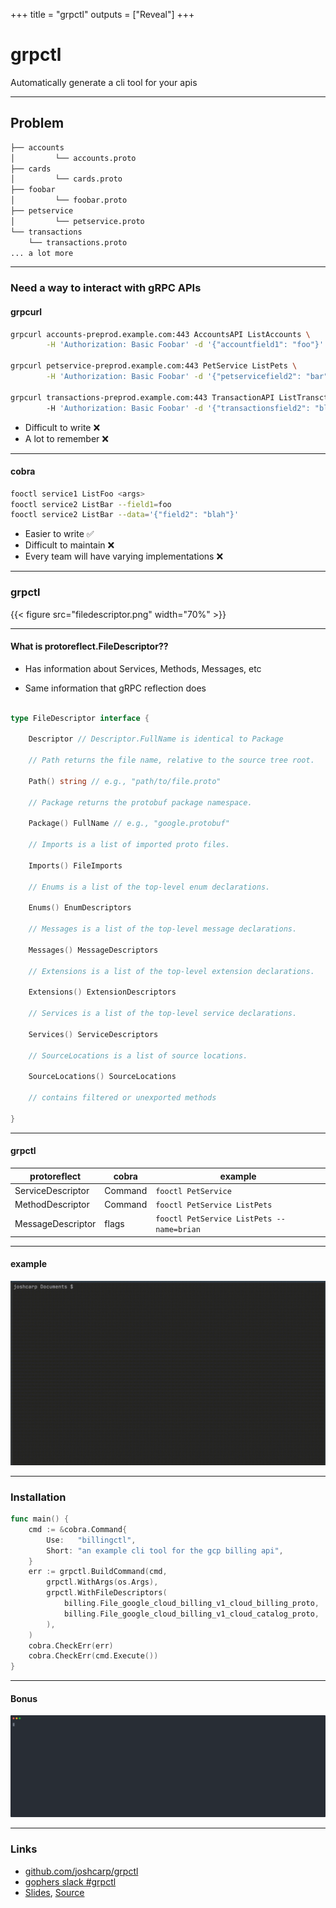 +++
title = "grpctl"
outputs = ["Reveal"]
+++

# grpctl

Automatically generate a cli tool for your apis

---

## Problem

```bash
├── accounts
│         └── accounts.proto
├── cards
│         └── cards.proto
├── foobar
│         └── foobar.proto
├── petservice
│         └── petservice.proto
└── transactions
    └── transactions.proto
... a lot more
```

---
### Need a way to interact with gRPC APIs

#### grpcurl

```bash
grpcurl accounts-preprod.example.com:443 AccountsAPI ListAccounts \
        -H 'Authorization: Basic Foobar' -d '{"accountfield1": "foo"}'

grpcurl petservice-preprod.example.com:443 PetService ListPets \
        -H 'Authorization: Basic Foobar' -d '{"petservicefield2": "bar"}'

grpcurl transactions-preprod.example.com:443 TransactionAPI ListTransctions \ 
        -H 'Authorization: Basic Foobar' -d '{"transactionsfield2": "blah"}'
```

- Difficult to write ❌
- A lot to remember ❌

---

#### cobra

```bash
fooctl service1 ListFoo <args>
fooctl service2 ListBar --field1=foo
fooctl service2 ListBar --data='{"field2": "blah"}'
```

- Easier to write ✅
- Difficult to maintain ❌
- Every team will have varying implementations ❌

--- 

### grpctl

{{< figure src="filedescriptor.png" width="70%" >}}

---

#### What is protoreflect.FileDescriptor??

- Has information about Services, Methods, Messages, etc

- Same information that gRPC reflection does

```go

type FileDescriptor interface {

	Descriptor // Descriptor.FullName is identical to Package

	// Path returns the file name, relative to the source tree root.

	Path() string // e.g., "path/to/file.proto"

	// Package returns the protobuf package namespace.

	Package() FullName // e.g., "google.protobuf"

	// Imports is a list of imported proto files.

	Imports() FileImports

	// Enums is a list of the top-level enum declarations.

	Enums() EnumDescriptors

	// Messages is a list of the top-level message declarations.

	Messages() MessageDescriptors

	// Extensions is a list of the top-level extension declarations.

	Extensions() ExtensionDescriptors

	// Services is a list of the top-level service declarations.

	Services() ServiceDescriptors

	// SourceLocations is a list of source locations.

	SourceLocations() SourceLocations

	// contains filtered or unexported methods

}

```

---
#### grpctl
| protoreflect | cobra | example
| -- | -- | -- |
| ServiceDescriptor| Command | `fooctl PetService`
| MethodDescriptor | Command | `fooctl PetService ListPets`
| MessageDescriptor| flags | `fooctl PetService ListPets --name=brian`
    
---

#### example

![](https://raw.githubusercontent.com/joshcarp/grpctl/main/examplectl.gif)

---

### Installation

```go
func main() {
	cmd := &cobra.Command{
		Use:   "billingctl",
		Short: "an example cli tool for the gcp billing api",
	}
	err := grpctl.BuildCommand(cmd,
		grpctl.WithArgs(os.Args),
		grpctl.WithFileDescriptors(
			billing.File_google_cloud_billing_v1_cloud_billing_proto,
			billing.File_google_cloud_billing_v1_cloud_catalog_proto,
		),
	)
	cobra.CheckErr(err)
	cobra.CheckErr(cmd.Execute())
}
```
---

#### Bonus

![](https://raw.githubusercontent.com/joshcarp/grpctl/main/grpctl.svg)

--- 

### Links

- [github.com/joshcarp/grpctl](https://github.com/joshcarp/grpctl)
- [gophers slack #grpctl](https://gophers.slack.com/archives/C02CAH9NP7H)
- [Slides](https://joshcarp.com/talks-grpctl-1),  [Source](https://github.com/joshcarp/talks-grpctl-1)